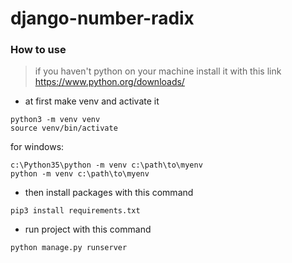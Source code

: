# django-number-radix
### How to use
>if you haven't python on your machine install it with this link
>https://www.python.org/downloads/

- at first make venv and activate it
```
python3 -m venv venv
source venv/bin/activate
```
for windows:
```
c:\Python35\python -m venv c:\path\to\myenv
python -m venv c:\path\to\myenv
```
- then install packages with this command

```
pip3 install requirements.txt
```

- run project with this command
```
python manage.py runserver
```
